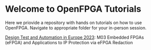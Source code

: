 # Welcome to OpenFPGA Tutorials
Here we priovide a repository with hands on tutorials on how to use OpenFPGA. Navigate to appropriate folder for your in-person session. 

[Design Test and Automation in Europe 2023](https://github.com/lnis-uofu/OpenFPGA_tutorials/tree/main/DATE23): M03 Embedded FPGAs (eFPGA) and Applications to IP Protection via eFPGA Redaction
